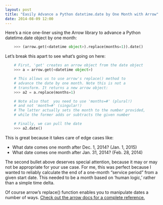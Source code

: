 ```yaml
---
layout: post
title: "Easily Advance a Python datetime.date by One Month with Arrow"
date: 2014-08-09 12:00
---
```


Here’s a nice one-liner using the Arrow library to advance a Python datetime.date object by one month:

```python
    >>> (arrow.get(<datetime object>).replace(months=1)).date()
```

Let’s break this apart to see what’s going on here:

```python
    # First, 'get' creates an arrow object from the date object
    >>> a = arrow.get(<datetime object>)

    # This allows us to use arrow's replace() method to
    # advance the date by one month. Note this is not a
    # transform. It returns a new arrow object:
    >>> a2 = a.replace(months=1)

    # Note also that  you need to use 'months=#' (plural!)
    # and not 'month=#' (singular!)
    # The latter actually sets the month to the number provided,
    # while the former adds or subtracts the given number

    # Finally, we can pull the date
    >>> a2.date()
```

This is great because it takes care of edge cases like:

 * What date comes one month after Dec. 1, 2014? (Jan. 1, 2015)
 * What date comes one month after Jan. 31, 2014? (Feb. 28, 2014)

The second bullet above deserves special attention, because it may or may not be appropriate for your use case. For me, this was perfect because I wanted to reliably calculate the end of a one-month “service period” from a given start date. This needed to be a month based on ‘human logic,’ rather than a simple time delta.

Of course arrow’s replace() function enables you to manipulate dates a number of ways. [Check out the arrow docs for a complete reference.](https://arrow.readthedocs.io/en/latest/)
